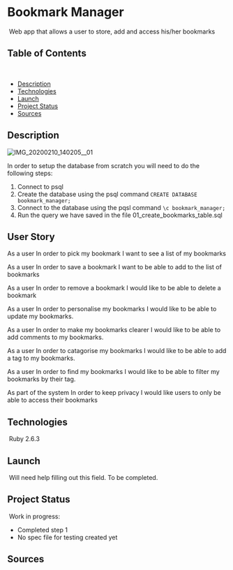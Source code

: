 # Bookmark Manager
​
Web app that allows a user to store, add and access his/her bookmarks
​
## Table of Contents
​
* [Description](#introduction)
* [Technologies](#technologies)
* [Launch](#launch)
* [Project Status](#project-status)
* [Sources](#sources)
​
## Description

![IMG_20200210_140205__01](https://user-images.githubusercontent.com/41115973/74157283-ecd7af80-4c0f-11ea-8956-6c5f573b6156.jpg)

In order to setup the database from scratch you will need to do the following steps:
  1. Connect to psql
  2. Create the database using the psql command `CREATE DATABASE bookmark_manager;`
  3. Connect to the database using the pqsl command `\c bookmark_manager;`
  4. Run the query we have saved in the file 01_create_bookmarks_table.sql
​
## User Story

As a user
In order to pick my bookmark
I want to see a list of my bookmarks

As a user
In order to save a bookmark
I want to be able to add to the list of bookmarks

As a user
In order to remove a bookmark
I would like to be able to delete a bookmark

As a user
In order to personalise my bookmarks
I would like to be able to update my bookmarks.

As a user
In order to make my bookmarks clearer
I would like to be able to add comments to my bookmarks.

As a user
In order to catagorise my bookmarks
I would like to be able to add a tag to my bookmarks.

As a user
In order to find my bookmarks
I would like to be able to filter my bookmarks by their tag. 

As part of the system
In order to keep privacy
I would like users to only be able to access their bookmarks
​
## Technologies
​
Ruby 2.6.3
​
## Launch
​
Will need help filling out this field. To be completed.
​
## Project Status
​
Work in progress:
​
* Completed step 1
* No spec file for testing created yet
​
## Sources
​
